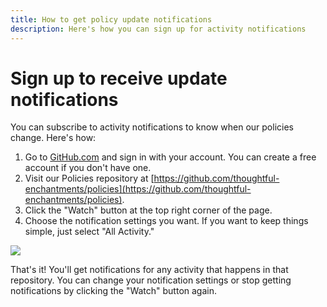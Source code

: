 ```yaml
---
title: How to get policy update notifications
description: Here's how you can sign up for activity notifications
---
```


# Sign up to receive update notifications

You can subscribe to activity notifications to know when our policies change. Here's how:

1. Go to [GitHub.com](https://github.com/) and sign in with your account. You can create a free account if you don't have one.
2. Visit our Policies repository at [https://github.com/thoughtful-enchantments/policies](https://github.com/thoughtful-enchantments/policies).
3. Click the "Watch" button at the top right corner of the page.
4. Choose the notification settings you want. If you want to keep things simple, just select "All Activity."

![](how-to-enable-notifications.gif)

That's it! You'll get notifications for any activity that happens in that repository. You can change your notification settings or stop getting notifications by clicking the "Watch" button again.
